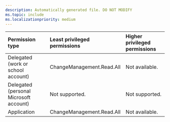 ```yaml
---
description: Automatically generated file. DO NOT MODIFY
ms.topic: include
ms.localizationpriority: medium
---
```


|Permission type|Least privileged permissions|Higher privileged permissions|
|:---|:---|:---|
|Delegated (work or school account)|ChangeManagement.Read.All|Not available.|
|Delegated (personal Microsoft account)|Not supported.|Not supported.|
|Application|ChangeManagement.Read.All|Not available.|


